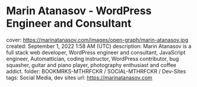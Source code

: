 # Marin Atanasov - WordPress Engineer and Consultant

cover: https://marinatanasov.com/images/open-graph/marin-atanasov.jpg
created: September 1, 2022 1:58 AM (UTC)
description: Marin Atanasov is a full stack web developer, WordPress engineer and consultant, JavaScript engineer, Automattician, coding instructor, WordPress contributor, bug squasher, guitar and piano player, photography enthusiast and coffee addict.
folder: BOOKMRKS-MTHRFCKR / SOCIAL-MTHRFCKR / Dev-Sites
tags: Social Media, dev sites
url: https://marinatanasov.com